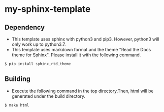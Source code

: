 # my-sphinx-template
## Dependency
- This template uses sphinx with python3 and pip3. However, python3 will only work up to python3.7.
- This template uses markdown format and the theme "Read the Docs theme for Sphinx". Please install it with the following command.

```shell
$ pip install sphinx_rtd_theme
```

## Building
- Execute the following command in the top directory.Then, html will be generated under the build directory.

```shell
$ make html
```

